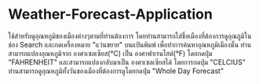 # Weather-Forecast-Application
ใช้สำหรับดูอุณหภูมิของเมืองต่างๆตามที่ท่านต้องการ
โดยท่านสามารถใส่ชื่อเมืองที่ต้องการดูอุณภูมิในช่อง Search และกดเครื่องหมาย "แว่นขยาย" บนแป้นพิมพ์ เพื่อทำการค้นหาอุณหภูมิเมืองนั้น
ท่านสามารถแปลงอุณหภูมิจาก องศาเซลเซียส(°C) เป็น องศาฟาเรนไฮต์(°F) โดยกดปุ่ม "FAHRENHEIT" และสามารถแปลงกลับมาเป็น องศาเซลเซียสได้ โดยการกดปุ่ม "CELCIUS"
ท่านสามารถดูอุณหภูมิทั้งวันของเมืองที่ต้องการดูโดยกดปุ่ม "Whole Day Forecast"
